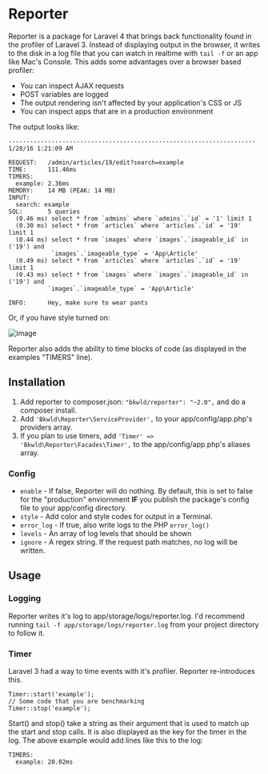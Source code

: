 # Reporter

Reporter is a package for Laravel 4 that brings back functionality found in the profiler of Laravel 3.  Instead of displaying output in the browser, it writes to the disk in a log file that you can watch in realtime with `tail -f` or an app like Mac's Console.  This adds some advantages over a browser based profiler:

* You can inspect AJAX requests
* POST variables are logged
* The output rendering isn't affected by your application's CSS or JS
* You can inspect apps that are in a production environment

The output looks like:

```
---------------------------------------------------------------------
1/28/16 1:21:09 AM

REQUEST:   /admin/articles/19/edit?search=example
TIME:      111.46ms
TIMERS:    
  example: 2.36ms
MEMORY:    14 MB (PEAK: 14 MB)
INPUT:     
  search: example
SQL:       5 queries
  (0.46 ms) select * from `admins` where `admins`.`id` = '1' limit 1
  (0.30 ms) select * from `articles` where `articles`.`id` = '19' limit 1
  (0.44 ms) select * from `images` where `images`.`imageable_id` in ('19') and
            `images`.`imageable_type` = 'App\Article'
  (0.49 ms) select * from `articles` where `articles`.`id` = '19' limit 1
  (0.43 ms) select * from `images` where `images`.`imageable_id` in ('19') and
           `images`.`imageable_type` = 'App\Article'

INFO:      Hey, make sure to wear pants
```

Or, if you have style turned on:

![image](http://yo.bkwld.com/2b173b2z0M1f/Image%202016-01-27%20at%205.22.04%20PM.png)

Reporter also adds the ability to time blocks of code (as displayed in the examples "TIMERS" line).

## Installation

1. Add reporter to composer.json: `"bkwld/reporter": "~2.0",` and do a composer install.
2. Add `'Bkwld\Reporter\ServiceProvider',` to your app/config/app.php's providers array.
3. If you plan to use timers, add `'Timer' => 'Bkwld\Reporter\Facades\Timer',` to the app/config/app.php's aliases array.

### Config

* `enable` - If false, Reporter will do nothing.  By default, this is set to false for the "production" enviornment **IF** you publish the package's config file to your app/config directory.
* `style` - Add color and style codes for output in a Terminal.
* `error_log` - If true, also write logs to the PHP `error_log()`
* `levels` - An array of log levels that should be shown
* `ignore` -  A regex string.  If the request path matches, no log will be written.

## Usage

### Logging

Reporter writes it's log to app/storage/logs/reporter.log.  I'd recommend running `tail -f app/storage/logs/reporter.log` from your project directory to follow it.

### Timer

Laravel 3 had a way to time events with it's profiler.  Reporter re-introduces this.

	Timer::start('example');
	// Some code that you are benchmarking
	Timer::stop('example');


Start() and stop() take a string as their argument that is used to match up the start and stop calls.  It is also displayed as the key for the timer in the log.  The above example would add lines like this to the log:

	TIMERS:
	  example: 20.02ms
